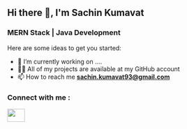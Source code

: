 ## Hi there 👋, I'm Sachin Kumavat

<h3>MERN Stack | Java Development</h3>

Here are some ideas to get you started:

- 🔭 I’m currently working on ....
- 👨‍💻 All of my projects are available at my GitHub account
- 📫 How to reach me **sachin.kumavat93@gmail.com**

<h3>Connect with me :</h3>
<a href="https://www.linkedin.com/in/sachin-kumavat-50b83225b/"><img align="center" src="https://raw.githubusercontent.com/rahuldkjain/github-profile-readme-generator/master/src/images/icons/Social/linked-in-alt.svg" alt=" " height="30" width="40" /></a>


